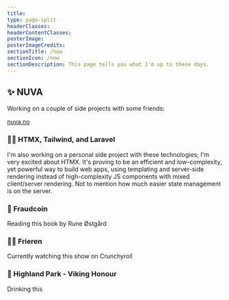 ```yaml
---
title:
type: page-split
headerClasses:
headerContentClasses:
posterImage:
posterImageCredits:
sectionTitle: /now
sectionIcon: /now
sectionDescription: This page tells you what I'm up to these days.
---
```


## ✨ NUVA

Working on a couple of side projects with some friends:

[nuva.no](https://nuva.no)

### 👨‍💻 HTMX, Tailwind, and Laravel

I'm also working on a personal side project with these technologies; I'm very excited about HTMX. It's proving to be an efficient and low-complexity, yet powerful way to build web apps, using templating and server-side rendering instead of high-complexity JS components with mixed client/server rendering. Not to mention how much easier state management is on the server.

### 📖 Fraudcoin

Reading this book by Rune Østgård

### 🧙‍♀️ Frieren

Currently watching this show on Crunchyroll

### 🥃 Highland Park - Viking Honour

Drinking this
